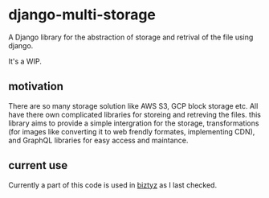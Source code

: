 # django-multi-storage

A Django library for the abstraction of storage and retrival of the file using django.

It's a WIP.

## motivation

There are so many storage solution like AWS S3, GCP block storage etc. All have there own complicated libraries for storeing and retreving the files. this library aims to provide a simple intergration for the storage, transformations (for images like converting it to web frendly formates, implementing CDN), and GraphQL libraries for easy access and maintance.

## current use

Currently a part of this code is used in [biztyz](biztyz.in) as I last checked.
